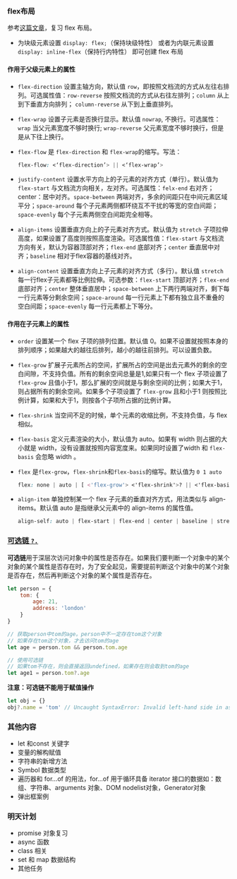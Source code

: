 ### flex布局

参考[这篇文章](https://www.zhangxinxu.com/wordpress/2018/10/display-flex-css3-css/)，复习 flex 布局。

* 为块级元素设置 `display: flex;`（保持块级特性） 或者为内联元素设置 `display: inline-flex`（保持行内特性） 即可创建 flex 布局

#### 作用于父级元素上的属性

* `flex-direction`  设置主轴方向，默认值 `row`，即按照文档流的方式从左往右排列。可选属性值：`row-reverse` 按照文档流的方式从右往左排列；`column` 从上到下垂直方向排列； `column-reverse` 从下到上垂直排列。

* `flex-wrap` 设置子元素是否换行显示。默认值 `nowrap`, 不换行。可选属性：`wrap` 当父元素宽度不够时换行; `wrap-reverse` 父元素宽度不够时换行，但是是从下往上换行。

* `flex-flow` 是 `flex-direction` 和 `flex-wrap`的缩写。写法：

  ```css
  flex-flow: <‘flex-direction’> || <‘flex-wrap’>
  ```

* `justify-content` 设置水平方向上的子元素的对齐方式（单行）。默认值为 `flex-start` 与文档流方向相关，左对齐。可选属性：`felx-end` 右对齐；center：居中对齐。`space-between` 两端对齐，多余的间距只在中间元素区域平分；`space-around` 每个子元素两侧都环绕互不干扰的等宽的空白间距；`space-evenly` 每个子元素两侧空白间距完全相等。

* `align-items` 设置垂直方向上的子元素对齐方式。默认值为 `stretch`  子项拉伸高度，如果设置了高度则按照高度渲染。可选属性值：`flex-start` 与文档流方向有关，默认为容器顶部对齐；`flex-end` 底部对齐；`center` 垂直居中对齐；`baseline` 相对于flex容器的基线对齐。

* `align-content` 设置垂直方向上子元素的对齐方式（多行）。默认值 `stretch` 每一行flex子元素都等比例拉伸。可选参数：`flex-start` 顶部对齐；`flex-end` 底部对齐；`center` 整体垂直居中；`space-between` 上下两行两端对齐，剩下每一行元素等分剩余空间；`space-around` 每一行元素上下都有独立且不重叠的空白间距；`space-evenly` 每一行元素都上下等分。

#### 作用在子元素上的属性

* `order` 设置某一个 flex 子项的排列位置。默认值 0。如果不设置就按照本身的排列顺序；如果越大的越往后排列，越小的越往前排列。可以设置负数。

* `flex-grow` 扩展子元素所占的空间，扩展所占的空间是出去元素外的剩余的空白间隙，不支持负值。所有的剩余空间总量是1,如果只有一个 flex 子项设置了 `flex-grow` 且值小于1，那么扩展的空间就是与剩余空间的比例；如果大于1，则占据所有的剩余空间。如果多个子项设置了 `flex-grow` 且和小于1 则按照比例计算，如果和大于1，则按各个子项所占据的比例计算。

* `flex-shrink` 当空间不足的时候，单个元素的收缩比例，不支持负值，与 flex 相似。

* `flex-basis` 定义元素渲染的大小，默认值为 auto。如果有 width 则占据的大小就是 width，没有设置就按照内容宽度来。如果同时设置了width 和 `flex-basis` 会忽略 width 。

* `flex` 是`flex-grow`，`flex-shrink`和`flex-basis`的缩写。默认值为 `0 1 auto`

  ```css
  flex: none | auto | [ <'flex-grow'> <'flex-shrink'>? || <'flex-basis'> ]
  ```

* `align-item` 单独控制某一个 flex 子元素的垂直对齐方式，用法类似与 align-items。默认值 auto 是指继承父元素中的 align-items 的属性值。

  ```css
  align-self: auto | flex-start | flex-end | center | baseline | stretch;
  ```

### [可选链 `?.`](https://developer.mozilla.org/zh-CN/docs/Web/JavaScript/Reference/Operators/%E5%8F%AF%E9%80%89%E9%93%BE)

**可选链**用于深层次访问对象中的属性是否存在。如果我们要判断一个对象中的某个对象的某个属性是否存在时，为了安全起见，需要提前判断这个对象中的某个对象是否存在，然后再判断这个对象的某个属性是否存在。

```js
let person = {
    tom: {
        age: 21,
        address: 'london'
    }
}

// 获取person中tom的age。person中不一定存在tom这个对象
// 如果存在tom这个对象，才去访问tom的age
let age = person.tom && person.tom.age

// 使用可选链
// 如果tom不存在，则会直接返回undefined，如果存在则会取到tom的age
let age1 = person.tom?.age
```

**注意：可选链不能用于赋值操作**

```js
let obj = {}
obj?.name = 'tom' // Uncaught SyntaxError: Invalid left-hand side in assignment
```



### 其他内容

* let 和const 关键字
* 变量的解构赋值
* 字符串的新增方法
* Symbol 数据类型
* 遍历器和 for...of 的用法，for...of 用于循环具备 iterator 接口的数据如：数组、字符串、arguments 对象、DOM nodelist对象，Generator对象
* 弹出框案例

### 明天计划

* promise 对象复习
* async 函数
* class 相关
* set 和 map 数据结构
* 其他任务